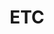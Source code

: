 ---
title: "ETC"
description: "ETC."
image: category_etc.png

# Badge style
style:
    background: "#8E8E8E"
    color: "#fff"
---